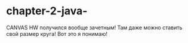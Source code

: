 # chapter-2-java-
CANVAS HW получился вообще зачетным! Там даже можно ставить свой размер круга! Вот это я понимаю!

